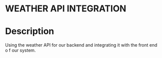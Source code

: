 # WEATHER API INTEGRATION

# Description
Using the weather API for our backend and integrating it with the front end o f our system.
